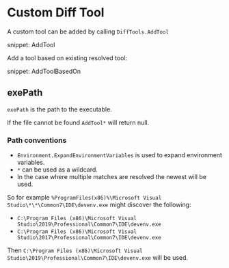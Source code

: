 # Custom Diff Tool

A custom tool can be added by calling `DiffTools.AddTool`

snippet: AddTool

Add a tool based on existing resolved tool:

snippet: AddToolBasedOn


## exePath

`exePath` is the path to the executable.

If the file cannot be found `AddTool*` will return null.


### Path conventions

 * `Environment.ExpandEnvironmentVariables` is used to expand environment variables.
 * `*` can be used as a wildcard.
 * In the case where multiple matches are resolved the newest will be used.

So for example `%ProgramFiles(x86)%\Microsoft Visual Studio\*\*\Common7\IDE\devenv.exe` might discover the following:

 * `C:\Program Files (x86)\Microsoft Visual Studio\2019\Professional\Common7\IDE\devenv.exe`
 * `C:\Program Files (x86)\Microsoft Visual Studio\2017\Professional\Common7\IDE\devenv.exe`

Then `C:\Program Files (x86)\Microsoft Visual Studio\2019\Professional\Common7\IDE\devenv.exe` will be used.